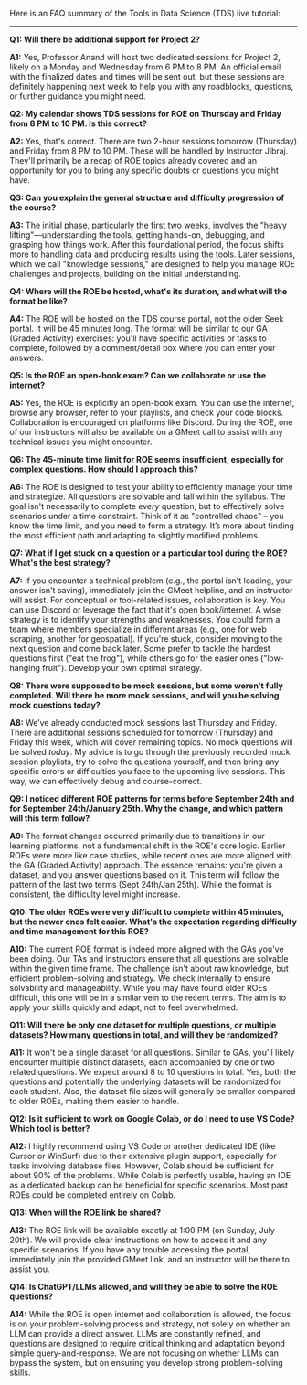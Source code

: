Here is an FAQ summary of the Tools in Data Science (TDS) live tutorial:

---

**Q1: Will there be additional support for Project 2?**

**A1:** Yes, Professor Anand will host two dedicated sessions for Project 2, likely on a Monday and Wednesday from 6 PM to 8 PM. An official email with the finalized dates and times will be sent out, but these sessions are definitely happening next week to help you with any roadblocks, questions, or further guidance you might need.

**Q2: My calendar shows TDS sessions for ROE on Thursday and Friday from 8 PM to 10 PM. Is this correct?**

**A2:** Yes, that's correct. There are two 2-hour sessions tomorrow (Thursday) and Friday from 8 PM to 10 PM. These will be handled by Instructor Jibraj. They'll primarily be a recap of ROE topics already covered and an opportunity for you to bring any specific doubts or questions you might have.

**Q3: Can you explain the general structure and difficulty progression of the course?**

**A3:** The initial phase, particularly the first two weeks, involves the "heavy lifting"—understanding the tools, getting hands-on, debugging, and grasping how things work. After this foundational period, the focus shifts more to handling data and producing results using the tools. Later sessions, which we call "knowledge sessions," are designed to help you manage ROE challenges and projects, building on the initial understanding.

**Q4: Where will the ROE be hosted, what's its duration, and what will the format be like?**

**A4:** The ROE will be hosted on the TDS course portal, not the older Seek portal. It will be 45 minutes long. The format will be similar to our GA (Graded Activity) exercises: you'll have specific activities or tasks to complete, followed by a comment/detail box where you can enter your answers.

**Q5: Is the ROE an open-book exam? Can we collaborate or use the internet?**

**A5:** Yes, the ROE is explicitly an open-book exam. You can use the internet, browse any browser, refer to your playlists, and check your code blocks. Collaboration is encouraged on platforms like Discord. During the ROE, one of our instructors will also be available on a GMeet call to assist with any technical issues you might encounter.

**Q6: The 45-minute time limit for ROE seems insufficient, especially for complex questions. How should I approach this?**

**A6:** The ROE is designed to test your ability to efficiently manage your time and strategize. All questions are solvable and fall within the syllabus. The goal isn't necessarily to complete _every_ question, but to effectively solve scenarios under a time constraint. Think of it as "controlled chaos" – you know the time limit, and you need to form a strategy. It’s more about finding the most efficient path and adapting to slightly modified problems.

**Q7: What if I get stuck on a question or a particular tool during the ROE? What's the best strategy?**

**A7:** If you encounter a technical problem (e.g., the portal isn't loading, your answer isn't saving), immediately join the GMeet helpline, and an instructor will assist. For conceptual or tool-related issues, collaboration is key. You can use Discord or leverage the fact that it's open book/internet. A wise strategy is to identify your strengths and weaknesses. You could form a team where members specialize in different areas (e.g., one for web scraping, another for geospatial). If you're stuck, consider moving to the next question and come back later. Some prefer to tackle the hardest questions first ("eat the frog"), while others go for the easier ones ("low-hanging fruit"). Develop your own optimal strategy.

**Q8: There were supposed to be mock sessions, but some weren't fully completed. Will there be more mock sessions, and will you be solving mock questions today?**

**A8:** We’ve already conducted mock sessions last Thursday and Friday. There are additional sessions scheduled for tomorrow (Thursday) and Friday this week, which will cover remaining topics. No mock questions will be solved _today_. My advice is to go through the previously recorded mock session playlists, try to solve the questions yourself, and then bring any specific errors or difficulties you face to the upcoming live sessions. This way, we can effectively debug and course-correct.

**Q9: I noticed different ROE patterns for terms before September 24th and for September 24th/January 25th. Why the change, and which pattern will this term follow?**

**A9:** The format changes occurred primarily due to transitions in our learning platforms, not a fundamental shift in the ROE's core logic. Earlier ROEs were more like case studies, while recent ones are more aligned with the GA (Graded Activity) approach. The essence remains: you're given a dataset, and you answer questions based on it. This term will follow the pattern of the last two terms (Sept 24th/Jan 25th). While the format is consistent, the difficulty level might increase.

**Q10: The older ROEs were very difficult to complete within 45 minutes, but the newer ones felt easier. What's the expectation regarding difficulty and time management for this ROE?**

**A10:** The current ROE format is indeed more aligned with the GAs you've been doing. Our TAs and instructors ensure that all questions are solvable within the given time frame. The challenge isn't about raw knowledge, but efficient problem-solving and strategy. We check internally to ensure solvability and manageability. While you may have found older ROEs difficult, this one will be in a similar vein to the recent terms. The aim is to apply your skills quickly and adapt, not to feel overwhelmed.

**Q11: Will there be only one dataset for multiple questions, or multiple datasets? How many questions in total, and will they be randomized?**

**A11:** It won't be a single dataset for all questions. Similar to GAs, you'll likely encounter multiple distinct datasets, each accompanied by one or two related questions. We expect around 8 to 10 questions in total. Yes, both the questions and potentially the underlying datasets will be randomized for each student. Also, the dataset file sizes will generally be smaller compared to older ROEs, making them easier to handle.

**Q12: Is it sufficient to work on Google Colab, or do I need to use VS Code? Which tool is better?**

**A12:** I highly recommend using VS Code or another dedicated IDE (like Cursor or WinSurf) due to their extensive plugin support, especially for tasks involving database files. However, Colab should be sufficient for about 90% of the problems. While Colab is perfectly usable, having an IDE as a dedicated backup can be beneficial for specific scenarios. Most past ROEs could be completed entirely on Colab.

**Q13: When will the ROE link be shared?**

**A13:** The ROE link will be available exactly at 1:00 PM (on Sunday, July 20th). We will provide clear instructions on how to access it and any specific scenarios. If you have any trouble accessing the portal, immediately join the provided GMeet link, and an instructor will be there to assist you.

**Q14: Is ChatGPT/LLMs allowed, and will they be able to solve the ROE questions?**

**A14:** While the ROE is open internet and collaboration is allowed, the focus is on your problem-solving process and strategy, not solely on whether an LLM can provide a direct answer. LLMs are constantly refined, and questions are designed to require critical thinking and adaptation beyond simple query-and-response. We are not focusing on whether LLMs can bypass the system, but on ensuring you develop strong problem-solving skills.
